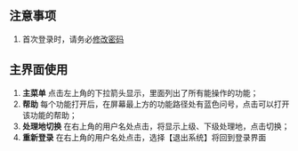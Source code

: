 注意事项
-------------
1. 首次登录时，请务必<a href='{{.User.Sign "/changepwd"}}' target="_blank">修改密码</a>

主界面使用
-------------
1. **主菜单** 点击左上角的下拉箭头显示，里面列出了所有能操作的功能；
1. **帮助** 每个功能打开后，在屏幕最上方的功能路径处有蓝色问号，点击可以打开该功能的帮助；
1. **处理地切换** 在右上角的用户名处点击，将显示上级、下级处理地，点击切换；
1. **重新登录** 在右上角的用户名处点击，选择【退出系统】将回到登录界面